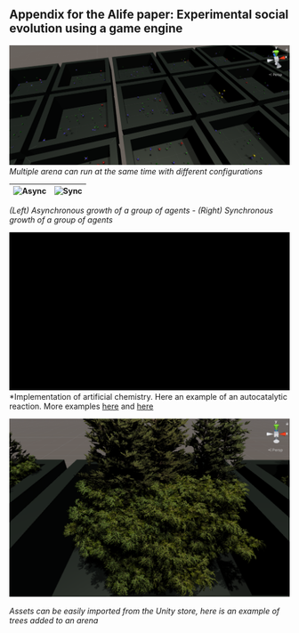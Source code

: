 ## Appendix for the Alife paper: Experimental social evolution using a game engine

![multi](https://github.com/cls00/Experimental-social-evolution/blob/master/Features-Preview/Multiple-patch-view2.png)
*Multiple arena can run at the same time with different configurations*

| ![Async](https://github.com/cls00/Experimental-social-evolution/blob/master/Features-Preview/Growth-Asyncro.gif) | ![Sync](https://github.com/cls00/Experimental-social-evolution/blob/master/Features-Preview/Growth-Syncro.gif) |
| ---      | ---       |

*(Left) Asynchronous growth of a group of agents - (Right) Synchronous growth of a group of agents*

![chem](https://github.com/cls00/Experimental-social-evolution/blob/master/Features-Preview/Artificial-Chem1.gif)
*Implementation of artificial chemistry. Here an example of an autocatalytic reaction. More examples [here](https://github.com/cls00/Experimental-social-evolution/blob/master/Features-Preview/Artificial-Chem2.gif) and [here](https://github.com/cls00/Experimental-social-evolution/blob/master/Features-Preview/Artificial-Chem3.gif)


![chem](https://github.com/cls00/Experimental-social-evolution/blob/master/Features-Preview/VegetationAssets.png)

*Assets can be easily imported from the Unity store, here is an example of trees added to an arena*
